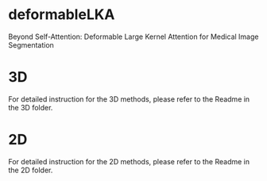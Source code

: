 # deformableLKA
Beyond Self-Attention: Deformable Large Kernel Attention for Medical Image Segmentation


# 3D
For detailed instruction for the 3D methods, please refer to the Readme in the 3D folder.


# 2D
For detailed instruction for the 2D methods, please refer to the Readme in the 2D folder.